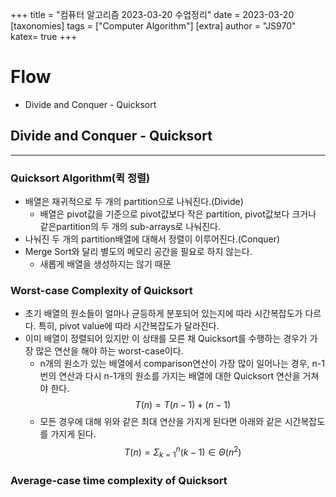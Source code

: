 +++
title = "컴퓨터 알고리즘 2023-03-20 수업정리"
date = 2023-03-20
[taxonomies]
tags = ["Computer Algorithm"]
[extra]
author = "JS970"
katex= true
+++
# Flow
- Divide and Conquer - Quicksort

## Divide and Conquer - Quicksort
---
### Quicksort Algorithm(퀵 정렬)
- 배열은 재귀적으로 두 개의 partition으로 나눠진다.(Divide)
	- 배열은 pivot값을 기준으로 pivot값보다 작은 partition, pivot값보다 크거나 같은partition의 두 개의 sub-arrays로 나눠진다.
- 나눠진 두 개의 partition배열에 대해서 정렬이 이루어진다.(Conquer)
- Merge Sort와 달리 별도의 메모리 공간을 필요로 하지 않는다.
	- 새롭게 배열을 생성하지는 않기 때문

### Worst-case Complexity of Quicksort
- 초기 배열의 원소들이 얼마나 균등하게 분포되어 있는지에 따라 시간복잡도가 다르다. 특히, pivot value에 따라 시간복잡도가 달라진다.
- 이미 배열이 정렬되어 있지만 이 상태를 모른 채 Quicksort를 수행하는 경우가 가장 많은 연산을 해야 하는 worst-case이다.
	- n개의 원소가 있는 배열에서 comparison연산이 가장 많이 일어나는 경우,  n-1번의 연산과 다시 n-1개의 원소를 가지는 배열에 대한 Quicksort 연산을 거쳐야 한다.
	$$T(n) = T(n-1) + (n-1)$$
	- 모든 경우에 대해 위와 같은 최대 연산을 가지게 된다면 아래와 같은 시간복잡도를 가지게 된다.
	$$T(n) = \Sigma^{n}_{k=1}(k-1) \in \Theta(n^2)$$
### Average-case time complexity of Quicksort


